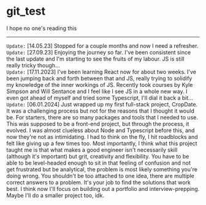# git_test
I hope no one's reading this
<hr/>


`Update:` [14.05.23] Stopped for a couple months and now I need a refresher. <br/>
`Update:` [27.09.23] Enjoying the journey so far. I've been consistent since the last update and I'm starting to see the fruits of my labour. JS is still really tricky though... <br/>
`Update:` [17.11.2023] I've been learning React now for about two weeks. I've been jumping back and forth between that and JS, really trying to solidify my knowledge of the inner workings of JS. Recently took courses by Kyle Simpson and Will Sentance and I feel like I see JS in a whole new way. I even got ahead of myself and tried some Typescript, I'll dial it back a bit... <br/>
`Update:` [06.01.2024] Just wrapped up my first full-stack project, CropDate. It was a challenging process but not for the reasons that I thought it would be. For starters, there are so many packages and tools that I needed to use. This was supposed to be a front-end project, but through the process, it evolved. I was almost clueless about Node and Typescript before this, and now they're not as intimidating. I had to think on the fly, I hit roadblocks and felt like giving up a few times too. Most importantly, I think what this project taught me is that what makes a good engineer isn't necessarily skill (although it's important) but grit, creativity and flexibility. You have to be able to be level-headed enough to sit in that feeling of confusion and not get frustrated but be analytical, the problem is most likely something you're doing wrong. You shouldn't be too attached to one idea, there are multiple correct answers to a problem. It's your job to find the solutions that work best. I think now I'll focus on building out a portfolio and interview-prepping. Maybe I'll do a smaller project too, idk.
